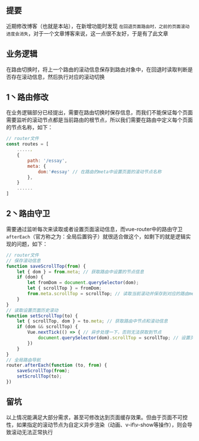 ## 提要

近期修改博客（也就是本站），在新增功能时发现 `在回退页面路由时，之前的页面滚动进度会消失`，对于一个文章博客来说，这一点很不友好，于是有了此文章



## 业务逻辑

在路由切换时，将上一个路由的滚动信息保存到路由对象中，在回退时读取判断是否存在滚动信息，然后执行对应的滚动切换

## 1丶路由修改

在业务逻辑部分已经提出，需要在路由切换时保存信息，而我们不能保证每个页面需要监听的滚动节点都是当前路由的根节点，所以我们需要在路由中定义每个页面的节点名称，如下：

```javascript
// router文件
const routes = [
	.....，
	{
        path: '/essay',
        meta: {
            dom:'#essay' // 在路由的meta中设置页面的滚动节点名称
        },
    }
	......
]
```

## 2丶路由守卫

需要通过监听每次来读取或者设置页面滚动信息，而vue-router中的路由守卫`afterEach`（官方称之为：全局后置钩子）就很适合做这个，如剩下的就是逻辑实现的问题，如下：

```javascript
// router文件
// 保存滚动信息
function saveScrollTop(from) {
	let { dom } = from.meta; // 获取路由中设置的节点信息
	if (dom) {
		let fromDom = document.querySelector(dom);
		let { scrollTop } = fromDom;
		from.meta.scrollTop = scrollTop; // 读取当前滚动并保存到对应的路由meta
	}
}
// 读取设置页面历史滚动
function setScrollTop(to) {
	let { scrollTop, dom } = to.meta; // 获取路由中节点和滚动信息
	if (dom && scrollTop) {
		Vue.nextTick(() => { // 异步处理一下，否则无法获取到节点
			document.querySelector(dom).scrollTop = scrollTop; // 设置页面滚动位置
		})
	}
}
// 全局路由导航
router.afterEach(function (to, from) {
	saveScrollTop(from);
	setScrollTop(to);
})
```

## 留坑

以上情况能满足大部分需求，甚至可修改达到页面缓存效果。但由于页面不可控性，如果指定的滚动节点为自定义异步渲染（动画、v-if\v-show等操作），则会导致滚动无法正常执行